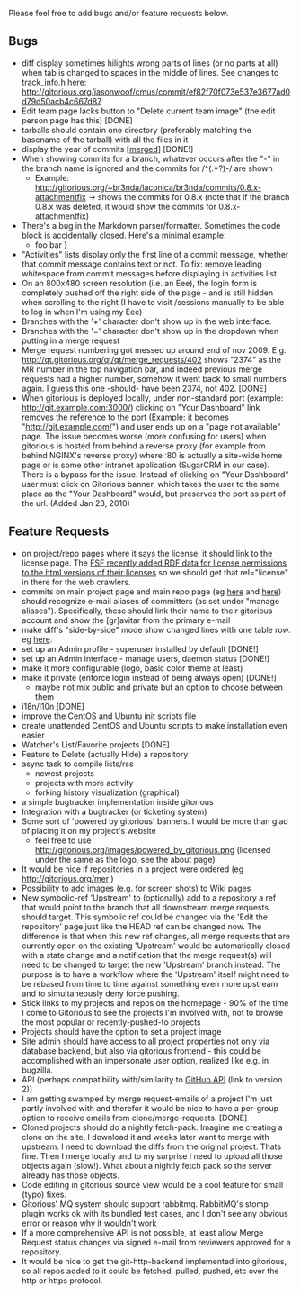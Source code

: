 Please feel free to add bugs and/or feature requests below.

## Bugs
* diff display sometimes hilights wrong parts of lines (or no parts at all) when tab is changed to spaces in the middle of lines. See changes to track_info.h here: http://gitorious.org/jasonwoof/cmus/commit/ef82f70f073e537e3677ad0d79d50acb4c667d87
* Edit team page lacks button to "Delete current team image" (the edit person page has this) [DONE]
* tarballs should contain one directory (preferably matching the basename of the tarball) with all the files in it
* display the year of commits [[merged](http://gitorious.org/gitorious/mainline/commit/30f136bb75230b2d607bbe64581e60624a5e9269)] [DONE!]
* When showing commits for a branch, whatever occurs after the "-" in the branch name is ignored and the commits for /^(.*?)-/ are shown
  * Example: http://gitorious.org/~br3nda/laconica/br3nda/commits/0.8.x-attachmentfix -> shows the commits for 0.8.x (note that if the branch 0.8.x was deleted, it would show the commits for 0.8.x-attachmentfix)
* There's a bug in the Markdown parser/formatter. Sometimes the code block is accidentally closed. Here's a minimal example:
  * foo
        bar
    }
* "Activities" lists display only the first line of a commit message, whether that commit message contains text or not.   To fix:  remove leading whitespace 
  from commit messages before displaying in activities list.
* On an 800x480 screen resolution (i.e. an Eee), the login form is completely pushed off the right side of the page - and is still hidden when scrolling to the right (I have to visit /sessions manually to be able to log in when I'm using my Eee)
* Branches with the '+' character don't show up in the web interface.
* Branches with the '=' character don't show up in the dropdown when putting in a merge request
* Merge request numbering got messed up around end of nov 2009. E.g. http://qt.gitorious.org/qt/qt/merge_requests/402 shows "2374" as the MR number in the top navigation bar, and indeed previous merge requests had a higher number, somehow it went back to small numbers again. I guess this one -should- have been 2374, not 402. [DONE]
* When gitorious is deployed locally, under non-standard port (example: http://git.example.com:3000/) clicking on "Your Dashboard" link removes the reference to the port (Example: it becomes "http://git.example.com/") and user ends up on a "page not available" page. The issue becomes worse (more confusing for users) when gitorious is hosted from behind a reverse proxy (for example from behind NGINX's reverse proxy) where :80 is actually a site-wide home page or is some other intranet application (SugarCRM in our case). There is a bypass for the issue. Instead of clicking on "Your Dashboard" user must click on Gitorious banner, which takes the user to the same place as the "Your Dashboard" would, but preserves the port as part of the url. (Added Jan 23, 2010)

## Feature Requests
* on project/repo pages where it says the license, it should link to the license page. The [FSF recently added RDF data for license permissions to the html versions of their licenses](http://www.fsf.org/blogs/licensing/2009-06-rdf) so we should get that rel="license" in there for the web crawlers.
* commits on main project page and main repo page (eg [here](http://gitorious.org/wfpl) and [here](http://gitorious.org/wfpl/wfpl)) should recognize e-mail aliases of committers (as set under "manage aliases"). Specifically, these should link their name to their gitorious account and show the [gr]avitar from the primary e-mail
* make diff's "side-by-side" mode show changed lines with one table row. eg [here](http://gitorious.org/wfpl/wfpl/commit/532d75b922c5e4e2e39172b6fe3c4b2153ffc28d?diffmode=sidebyside).
* set up an Admin profile - superuser installed by default [DONE!]
* set up an Admin interface - manage users, daemon status [DONE!]
* make it more configurable (logo, basic color theme at least)
* make it private (enforce login instead of being always open) [DONE!]
    * maybe not mix public and private but an option to choose between them
* i18n/l10n [DONE]
* improve the CentOS and Ubuntu init scripts file
* create unattended CentOS and Ubuntu scripts to make installation even easier
* Watcher's List/Favorite projects [DONE]
* Feature to Delete (actually Hide) a repository
* async task to compile lists/rss
    * newest projects
    * projects with more activity
    * forking history visualization (graphical)
* a simple bugtracker implementation inside gitorious
* Integration with a bugtracker (or ticketing system)
* Some sort of 'powered by gitorious' banners. I would be more than glad of placing it on my project's website 
    * feel free to use http://gitorious.org/images/powered_by_gitorious.png (licensed under the same as the logo, see the about page)
* It would be nice if repositories in a project were ordered (eg http://gitorious.org/mer )
* Possibility to add images (e.g. for screen shots) to Wiki pages
* New symbolic-ref 'Upstream' to (optionally) add to a repository a ref that would point to the branch that all downstream merge requests should target.  This symbolic ref could be changed via the 'Edit the repository' page just like the HEAD ref can be changed now.  The difference is that when this new ref changes, all merge requests that are currently open on the existing 'Upstream' would be automatically closed with a state change and a notification that the merge request(s) will need to be changed to target the new 'Upstream' branch instead.  The purpose is to have a workflow where the 'Upstream' itself might need to be rebased from time to time against something even more upstream and to simultaneously deny force pushing.
* Stick links to my projects and repos on the homepage - 90% of the time I come to Gitorious to see the projects I'm involved with, not to browse the most popular or recently-pushed-to projects
* Projects should have the option to set a project image
* Site admin should have access to all project properties not only via database backend, but also via gitorious frontend - this could be accomplished with an impersonate user option, realized like e.g. in bugzilla.
* API (perhaps compatibility with/similarity to [GitHub API](http://develop.github.com/) (link to version 2))
* I am getting swamped by merge request-emails of a project I'm just partly involved with and therefor it would be nice to have a per-group option to receive emails from clone/merge-requests. [DONE]
* Cloned projects should do a nightly fetch-pack.  Imagine me creating a clone on the site, I download it and weeks later want to merge with upstream. I need to download the diffs from the original project. Thats fine. Then I merge locally and to my surprise I need to upload all those objects again (slow!).  What about a nightly fetch pack so the server already has those objects.
* Code editing in gitorious source view would be a cool feature for small (typo) fixes.
* Gitorious' MQ system should support rabbitmq. RabbitMQ's stomp plugin works ok with its bundled test cases, and I don't see any obvious error or reason why it wouldn't work
* If a more comprehensive API is not possible, at least allow Merge Request status changes via signed e-mail from reviewers approved for a repository.
* It would be nice to get the git-http-backend implemented into gitorious, so all repos added to it could be fetched, pulled, pushed, etc over the http or https protocol.
